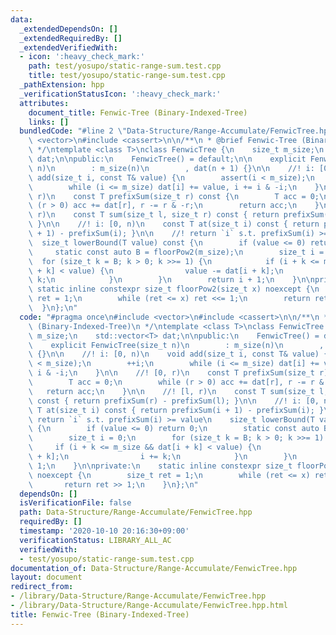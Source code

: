 ```yaml
---
data:
  _extendedDependsOn: []
  _extendedRequiredBy: []
  _extendedVerifiedWith:
  - icon: ':heavy_check_mark:'
    path: test/yosupo/static-range-sum.test.cpp
    title: test/yosupo/static-range-sum.test.cpp
  _pathExtension: hpp
  _verificationStatusIcon: ':heavy_check_mark:'
  attributes:
    document_title: Fenwic-Tree (Binary-Indexed-Tree)
    links: []
  bundledCode: "#line 2 \"Data-Structure/Range-Accumulate/FenwicTree.hpp\"\n#include\
    \ <vector>\n#include <cassert>\n\n/**\n * @brief Fenwic-Tree (Binary-Indexed-Tree)\n\
    \ */\ntemplate <class T>\nclass FenwicTree {\n    size_t m_size;\n    std::vector<T>\
    \ dat;\n\npublic:\n    FenwicTree() = default;\n\n    explicit FenwicTree(size_t\
    \ n)\n        : m_size(n)\n        , dat(n + 1) {}\n\n    //! i: [0, n)\n    void\
    \ add(size_t i, const T& value) {\n        assert(i < m_size);\n        ++i;\n\
    \        while (i <= m_size) dat[i] += value, i += i & -i;\n    }\n\n    //! [0,\
    \ r)\n    const T prefixSum(size_t r) const {\n        T acc = 0;\n        while\
    \ (r > 0) acc += dat[r], r -= r & -r;\n        return acc;\n    }\n\n    //! [l,\
    \ r)\n    const T sum(size_t l, size_t r) const { return prefixSum(r) - prefixSum(l);\
    \ }\n\n    //! i: [0, n)\n    const T at(size_t i) const { return prefixSum(i\
    \ + 1) - prefixSum(i); }\n\n    //! return `i` s.t. prefixSum(i) >= value\n  \
    \  size_t lowerBound(T value) const {\n        if (value <= 0) return 0;\n   \
    \     static const auto B = floorPow2(m_size);\n        size_t i = 0;\n      \
    \  for (size_t k = B; k > 0; k >>= 1) {\n            if (i + k <= m_size && dat[i\
    \ + k] < value) {\n                value -= dat[i + k];\n                i +=\
    \ k;\n            }\n        }\n        return i + 1;\n    }\n\nprivate:\n   \
    \ static inline constexpr size_t floorPow2(size_t x) noexcept {\n        size_t\
    \ ret = 1;\n        while (ret <= x) ret <<= 1;\n        return ret >> 1;\n  \
    \  }\n};\n"
  code: "#pragma once\n#include <vector>\n#include <cassert>\n\n/**\n * @brief Fenwic-Tree\
    \ (Binary-Indexed-Tree)\n */\ntemplate <class T>\nclass FenwicTree {\n    size_t\
    \ m_size;\n    std::vector<T> dat;\n\npublic:\n    FenwicTree() = default;\n\n\
    \    explicit FenwicTree(size_t n)\n        : m_size(n)\n        , dat(n + 1)\
    \ {}\n\n    //! i: [0, n)\n    void add(size_t i, const T& value) {\n        assert(i\
    \ < m_size);\n        ++i;\n        while (i <= m_size) dat[i] += value, i +=\
    \ i & -i;\n    }\n\n    //! [0, r)\n    const T prefixSum(size_t r) const {\n\
    \        T acc = 0;\n        while (r > 0) acc += dat[r], r -= r & -r;\n     \
    \   return acc;\n    }\n\n    //! [l, r)\n    const T sum(size_t l, size_t r)\
    \ const { return prefixSum(r) - prefixSum(l); }\n\n    //! i: [0, n)\n    const\
    \ T at(size_t i) const { return prefixSum(i + 1) - prefixSum(i); }\n\n    //!\
    \ return `i` s.t. prefixSum(i) >= value\n    size_t lowerBound(T value) const\
    \ {\n        if (value <= 0) return 0;\n        static const auto B = floorPow2(m_size);\n\
    \        size_t i = 0;\n        for (size_t k = B; k > 0; k >>= 1) {\n       \
    \     if (i + k <= m_size && dat[i + k] < value) {\n                value -= dat[i\
    \ + k];\n                i += k;\n            }\n        }\n        return i +\
    \ 1;\n    }\n\nprivate:\n    static inline constexpr size_t floorPow2(size_t x)\
    \ noexcept {\n        size_t ret = 1;\n        while (ret <= x) ret <<= 1;\n \
    \       return ret >> 1;\n    }\n};\n"
  dependsOn: []
  isVerificationFile: false
  path: Data-Structure/Range-Accumulate/FenwicTree.hpp
  requiredBy: []
  timestamp: '2020-10-10 20:16:30+09:00'
  verificationStatus: LIBRARY_ALL_AC
  verifiedWith:
  - test/yosupo/static-range-sum.test.cpp
documentation_of: Data-Structure/Range-Accumulate/FenwicTree.hpp
layout: document
redirect_from:
- /library/Data-Structure/Range-Accumulate/FenwicTree.hpp
- /library/Data-Structure/Range-Accumulate/FenwicTree.hpp.html
title: Fenwic-Tree (Binary-Indexed-Tree)
---
```

